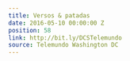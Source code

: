 ```yaml
---
title: Versos & patadas
date: 2016-05-10 00:00:00 Z
position: 58
link: http://bit.ly/DCSTelemundo
source: Telemundo Washington DC
---
```


